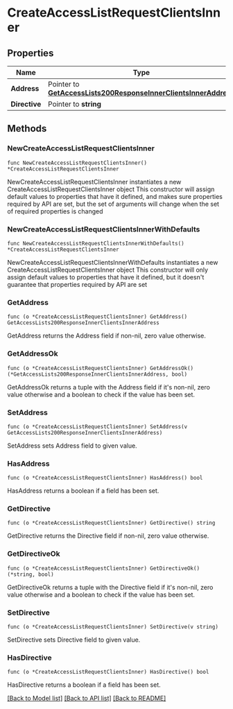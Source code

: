 # CreateAccessListRequestClientsInner

## Properties

Name | Type | Description | Notes
------------ | ------------- | ------------- | -------------
**Address** | Pointer to [**GetAccessLists200ResponseInnerClientsInnerAddress**](GetAccessLists200ResponseInnerClientsInnerAddress.md) |  | [optional] 
**Directive** | Pointer to **string** |  | [optional] 

## Methods

### NewCreateAccessListRequestClientsInner

`func NewCreateAccessListRequestClientsInner() *CreateAccessListRequestClientsInner`

NewCreateAccessListRequestClientsInner instantiates a new CreateAccessListRequestClientsInner object
This constructor will assign default values to properties that have it defined,
and makes sure properties required by API are set, but the set of arguments
will change when the set of required properties is changed

### NewCreateAccessListRequestClientsInnerWithDefaults

`func NewCreateAccessListRequestClientsInnerWithDefaults() *CreateAccessListRequestClientsInner`

NewCreateAccessListRequestClientsInnerWithDefaults instantiates a new CreateAccessListRequestClientsInner object
This constructor will only assign default values to properties that have it defined,
but it doesn't guarantee that properties required by API are set

### GetAddress

`func (o *CreateAccessListRequestClientsInner) GetAddress() GetAccessLists200ResponseInnerClientsInnerAddress`

GetAddress returns the Address field if non-nil, zero value otherwise.

### GetAddressOk

`func (o *CreateAccessListRequestClientsInner) GetAddressOk() (*GetAccessLists200ResponseInnerClientsInnerAddress, bool)`

GetAddressOk returns a tuple with the Address field if it's non-nil, zero value otherwise
and a boolean to check if the value has been set.

### SetAddress

`func (o *CreateAccessListRequestClientsInner) SetAddress(v GetAccessLists200ResponseInnerClientsInnerAddress)`

SetAddress sets Address field to given value.

### HasAddress

`func (o *CreateAccessListRequestClientsInner) HasAddress() bool`

HasAddress returns a boolean if a field has been set.

### GetDirective

`func (o *CreateAccessListRequestClientsInner) GetDirective() string`

GetDirective returns the Directive field if non-nil, zero value otherwise.

### GetDirectiveOk

`func (o *CreateAccessListRequestClientsInner) GetDirectiveOk() (*string, bool)`

GetDirectiveOk returns a tuple with the Directive field if it's non-nil, zero value otherwise
and a boolean to check if the value has been set.

### SetDirective

`func (o *CreateAccessListRequestClientsInner) SetDirective(v string)`

SetDirective sets Directive field to given value.

### HasDirective

`func (o *CreateAccessListRequestClientsInner) HasDirective() bool`

HasDirective returns a boolean if a field has been set.


[[Back to Model list]](../README.md#documentation-for-models) [[Back to API list]](../README.md#documentation-for-api-endpoints) [[Back to README]](../README.md)


